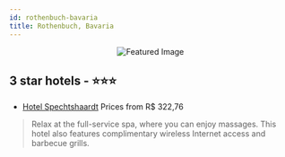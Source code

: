 ```yaml
---
id: rothenbuch-bavaria
title: Rothenbuch, Bavaria
---
```


<center><img src="https://i.travelapi.com/hotels/7000000/6770000/6760500/6760461/129ea4cf_z.jpg" alt="Featured Image" /></center>


##  3 star hotels - ⭐️⭐️⭐️

-    [Hotel Spechtshaardt](https://us.hurb.com/hotels/rothenbuch/hotel-spechtshaardt-JNP-JP685167?cmp=18055) Prices from R$ 322,76
   > Relax at the full-service spa, where you can enjoy massages. This hotel also features complimentary wireless Internet access and barbecue grills.
